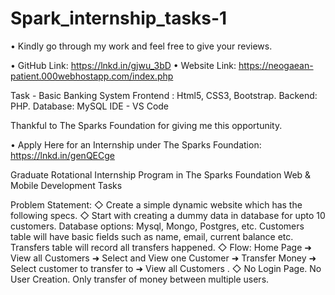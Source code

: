 # Spark_internship_tasks-1

• Kindly go through my work and feel free to give your reviews.

• GitHub Link: https://lnkd.in/gjwu_3bD
• Website Link: https://neogaean-patient.000webhostapp.com/index.php

Task - Basic Banking System
Frontend : Html5, CSS3, Bootstrap.
Backend: PHP.
Database: MySQL
IDE - VS Code

Thankful to The Sparks Foundation for giving me this opportunity.

• Apply Here for an Internship under The Sparks Foundation: https://lnkd.in/genQECge

Graduate Rotational Internship Program in The Sparks Foundation
Web & Mobile Development Tasks

Problem Statement:
◇ Create a simple dynamic website which has the following specs.
◇ Start with creating a dummy data in database for upto 10
customers. Database options: Mysql, Mongo, Postgres, etc.
Customers table will have basic fields such as name, email,
current balance etc. Transfers table will record all transfers
happened.
◇ Flow: Home Page ➜ View all Customers ➜ Select and View one
Customer ➜ Transfer Money ➜ Select customer to transfer to ➜
View all Customers .
◇ No Login Page. No User Creation. Only transfer of money
between multiple users.
